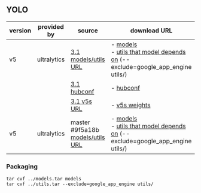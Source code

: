 ## YOLO

| version | provided by | source | download URL |
| ------- | ----------- | ------ | ------------ |
| v5 | ultralytics | [3.1 models/utils URL](https://github.com/ultralytics/yolov5/archive/master.zip) | - [models](yolo/v5/ultralytics/v3.1/models.tar.gz)<br>- [utils that model depends on](yolo/v5/ultralytics/v3.1/utils.tar.gz) (--exclude=google_app_engine utils/)<br> |
| | | [3.1 hubconf](https://github.com/ultralytics/yolov5/tree/v3.1) | - [hubconf](yolo/v5/ultralytics/v3.1/hubconf.py)<br> |
| | | [3.1 v5s URL](https://github.com/ultralytics/yolov5/releases/download/v3.1/yolov5s.pt) | - [v5s weights](yolo/v5/ultralytics/v3.1/weights/yolov5s.pt)<br> |
| v5 | ultralytics | master #9f5a18b [models/utils URL](https://github.com/ultralytics/yolov5/commit/9f5a18bb8095cf2af8872640a1ed6fa6dc941fc7) | - [models](yolo/v5/ultralytics/9f5a18b/models.tar.gz)<br>- [utils that model depends on](yolo/v5/ultralytics/9f5a18b/utils.tar.gz) (--exclude=google_app_engine utils/)<br>

### Packaging
```
tar cvf ../models.tar models 
tar cvf ../utils.tar --exclude=google_app_engine utils/
```
